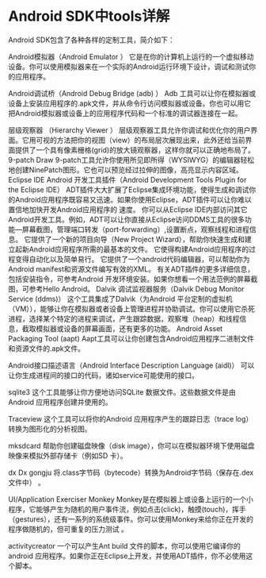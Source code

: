 # Android SDK中tools详解
Android SDK包含了各种各样的定制工具，简介如下：

Android模拟器（Android Emulator ）
它是在你的计算机上运行的一个虚拟移动设备。你可以使用模拟器来在一个实际的Android运行环境下设计，调试和测试你的应用程序。

Android调试桥（Android Debug Bridge (adb) ）
Adb 工具可以让你在模拟器或设备上安装应用程序的.apk文件，并从命令行访问模拟器或设备。你也可以用它把Android模拟器或设备上的应用程序代码和一个标准的调试器连接在一起。

层级观察器 （Hierarchy Viewer ）
层级观察器工具允许你调试和优化你的用户界面。它用可视的方法把你的视图（view）的布局层次展现出来，此外还给当前界面提供了一个具有像素栅格(grid)的放大镜观察器，这样你就可以正确地布局了。
9-patch
Draw 9-patch工具允许你使用所见即所得（WYSIWYG）的编辑器轻松地创建NinePatch图形。它也可以预览经过拉伸的图像，高亮显示内容区域。
Eclipse IDE Android 开发工具插件（Android Development Tools Plugin for the Eclipse IDE）
ADT插件大大扩展了Eclipse集成环境功能，使得生成和调试你的Android应用程序既容易又迅速。如果你使用Eclipse，ADT插件可以让你难以置信地加快开发Android应用程序的 速度。
你可以从Eclipse IDE内部访问其它Android开发工具。例如，ADT可以让你直接从Eclipse访问DDMS工具的很多功能—屏幕截图，管理端口转发（port-forwarding）,设置断点，观察线程和进程信息。
它提供了一个新的项目向导（New Project Wizard），帮助你快速生成和建立起新Android应用程序所需的最基本的文件。
它使得构建Android应用程序的过程变得自动化以及简单易行。
它提供了一个android代码编辑器，可以帮助你为Android manifest和资源文件编写有效的XML。
有关ADT插件的更多详细信息，包括安装指令，可参考Android 开发环境安装。如果你想看一个用法范例的屏幕截图，可参考Hello Android。
Dalvik 调试监视器服务（Dalvik Debug Monitor Service (ddms)）
这个工具集成了Dalvik（为Android 平台定制的虚拟机（VM）），能够让你在模拟器或者设备上管理进程并协助调试。你可以使用它杀死进程，选择某个特定的进程来调试，产生跟踪数据，观察堆（heap）和线程信息，截取模拟器或设备的屏幕画面，还有更多的功能。
Android Asset Packaging Tool (aapt)
Aapt工具可以让你创建包含Android应用程序二进制文件和资源文件的.apk文件。

Android接口描述语言（Android Interface Description Language (aidl)）
可以让你生成进程间的接口的代码，诸如service可能使用的接口。

sqlite3
这个工具能够让你方便地访问SQLite 数据文件。这些数据文件是由Android 应用程序创建并使用的。

Traceview
这个工具可以将你的Android 应用程序产生的跟踪日志（trace log）转换为图形化的分析视图。

mksdcard
帮助你创建磁盘映像（disk image），你可以在模拟器环境下使用磁盘映像来模拟外部存储卡（例如SD 卡）。

dx
Dx gongju 将.class字节码（bytecode）转换为Android字节码（保存在.dex文件中） 。

UI/Application Exerciser Monkey
Monkey是在模拟器上或设备上运行的一个小程序，它能够产生为随机的用户事件流，例如点击(click)，触摸(touch)，挥手（gestures），还有一系列的系统级事件。你可以使用Monkey来给你正在开发的程序做随机的，但可重复的压力测试 。

activitycreator
一个可以产生Ant build 文件的脚本，你可以使用它编译你的android 应用程序。如果你正在Eclipse上开发，并使用ADT插件，你不必使用这个脚本。